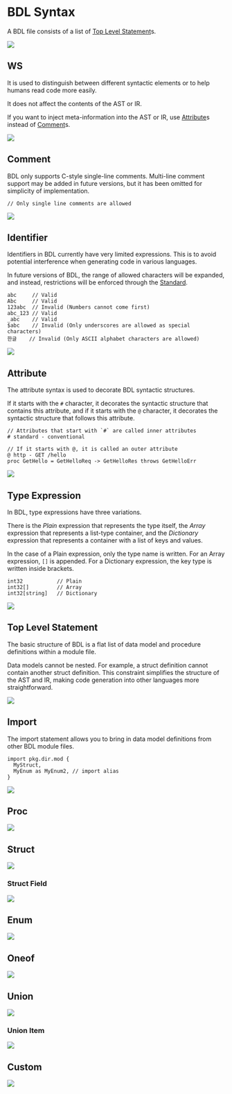 # BDL Syntax

A BDL file consists of a list of [Top Level Statement](#top-level-statement)s.

![](./syntax-diagrams/out/bdl.svg)

## WS

It is used to distinguish between different syntactic elements or to help humans read code more easily.

It does not affect the contents of the AST or IR.

If you want to inject meta-information into the AST or IR, use [Attribute](#attribute)s instead of [Comment](#comment)s.

![](./syntax-diagrams/out/ws.svg)

## Comment

BDL only supports C-style single-line comments.
Multi-line comment support may be added in future versions, but it has been omitted for simplicity of implementation.

```bdl
// Only single line comments are allowed
```

![](./syntax-diagrams/out/comment.svg)

## Identifier

Identifiers in BDL currently have very limited expressions.
This is to avoid potential interference when generating code in various languages.

In future versions of BDL, the range of allowed characters will be expanded, and instead, restrictions will be enforced through the [Standard](./TODO).

```bdl
abc     // Valid
Abc     // Valid
123abc  // Invalid (Numbers cannot come first)
abc_123 // Valid
_abc    // Valid
$abc    // Invalid (Only underscores are allowed as special characters)
한글    // Invalid (Only ASCII alphabet characters are allowed)
```

![](./syntax-diagrams/out/identifier.svg)

## Attribute

The attribute syntax is used to decorate BDL syntactic structures.

If it starts with the `#` character, it decorates the syntactic structure that contains this attribute, and if it starts with the `@` character, it decorates the syntactic structure that follows this attribute.

```bdl
// Attributes that start with `#` are called inner attributes
# standard - conventional

// If it starts with @, it is called an outer attribute
@ http - GET /hello
proc GetHello = GetHelloReq -> GetHelloRes throws GetHelloErr
```

![](./syntax-diagrams/out/attribute.svg)

## Type Expression

In BDL, type expressions have three variations.

There is the _Plain_ expression that represents the type itself,
the _Array_ expression that represents a list-type container,
and the _Dictionary_ expression that represents a container with a list of keys and values.

In the case of a Plain expression, only the type name is written.
For an Array expression, `[]` is appended.
For a Dictionary expression, the key type is written inside brackets.

```bdl
int32           // Plain
int32[]         // Array
int32[string]   // Dictionary
```

![](./syntax-diagrams/out/type-expression.svg)

## Top Level Statement

The basic structure of BDL is a flat list of data model and procedure definitions within a module file.

Data models cannot be nested. For example, a struct definition cannot contain another struct definition.
This constraint simplifies the structure of the AST and IR, making code generation into other languages more straightforward.

![](./syntax-diagrams/out/top-level-statement.svg)

## Import

The import statement allows you to bring in data model definitions from other BDL module files.

```bdl
import pkg.dir.mod {
  MyStruct,
  MyEnum as MyEnum2, // import alias
}
```

![](./syntax-diagrams/out/import.svg)

## Proc

![](./syntax-diagrams/out/proc.svg)

## Struct

![](./syntax-diagrams/out/struct.svg)

### Struct Field

![](./syntax-diagrams/out/struct-field.svg)

## Enum

![](./syntax-diagrams/out/enum.svg)

## Oneof

![](./syntax-diagrams/out/oneof.svg)

## Union

![](./syntax-diagrams/out/union.svg)

### Union Item

![](./syntax-diagrams/out/union-item.svg)

## Custom

![](./syntax-diagrams/out/custom.svg)

